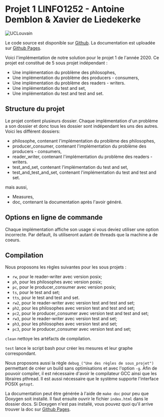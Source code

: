# Projet 1 LINFO1252 - Antoine Demblon & Xavier de Liedekerke
![UCLouvain](https://upload.wikimedia.org/wikipedia/commons/thumb/2/21/UCLouvain_%C3%89cole_polytechnique_de_Louvain.svg/568px-UCLouvain_%C3%89cole_polytechnique_de_Louvain.svg.png)


Le code source est disponible sur [Github](https://github.com/laaxus/SI-miniprojet1).
La documentation est uploadée sur [Github Pages](https://laaxus.github.io/SI-miniprojet1/html/index.html).

Voici l'implémentation de notre solution pour le projet 1 de l'année 2020. Ce projet est constitué de 5 sous projet indépendant :
* Une implémentation du problème des philosophes,
* Une implémentation du problème des producers - consumers,
* Une implémentation du problème des readers - writers.
* Une implémentation du test and set,
* Une implémentation du test and test and set.

## Structure du projet
Le projet contient plusieurs dossier. Chaque implémentation d'un problème a son dossier et donc tous les dossier sont indépendant les uns des autres.
Voici les différent dossiers:
* philosophe, contenant l'implémentation du problème des philosophes,
* producer_consumer, contenant l'implémentation du problème des producers - consumers,
* reader_writer, contenant l'implémentation du problème des readers - writers.
* test_and_set, contenant l'implémentation du test and set,
* test_and_test_and_set, contenant l'implémentation du test and test and set.

mais aussi,

* Measures, 
* doc, contenant la documentation après l'avoir généré.

## Options en ligne de commande
Chaque implémentation affiche son usage si vous deviez utiliser une option incorrecte.
Par défault, ils utiliseront autant de threads que la machine a de coeurs.

## Compilation
Nous proposons les règles suivantes pour les sous projets :
* `rw`, pour le reader-writer avec version posix; 
* `ph`, pour les philosophes avec version posix;
* `pc`, pour le producer_consumer avec version posix;
* `ts`, pour le test and set;
* `tts`, pour le test and test and set.
* `rw2`, pour le reader-writer avec version test and test and set; 
* `ph2`, pour les philosophes avec version test and test and set; 
* `pc2`, pour le producer_consumer avec version test and test and set; 
* `rw3`, pour le reader-writer avec version test and set; 
* `ph3`, pour les philosophes avec version test and set; 
* `pc3`, pour le producer_consumer avec version test and set; 
 
`clean` nettoye les artéfacts de compilation. 

`test` lance le script bash pour créer les mesures et leur graphe correspondant.

Nous proposons aussi la règle `debug_("Une des règles de sous_projet")` permettant de créer un build sans optimisations et avec l'option `-g`.
Afin de pouvoir compiler, il est nécessaire d'avoir le compilateur GCC ainsi que les libraires pthread.
Il est aussi nécessaire que le système supporte l'interface POSIX `getopt`.

La documentation peut être générée à l'aide de `make doc` pour peu que Doxygen soit installé. Il faut ensuite ouvrir le fichier `index.html` dans le dossier docs. 
Si Doxygen n'est pas installé, vous pouvez quoi qu'il arrive trouver la doc sur [Github Pages](https://laaxus.github.io/SI-miniprojet1/html/index.html).


